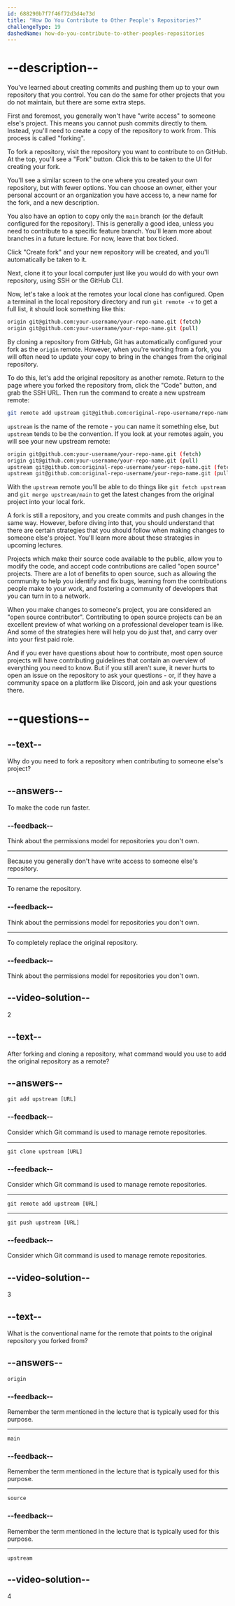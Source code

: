 ```yaml
---
id: 688290b7f7f46f72d3d4e73d
title: "How Do You Contribute to Other People's Repositories?"
challengeType: 19
dashedName: how-do-you-contribute-to-other-peoples-repositories
---
```


# --description--

You've learned about creating commits and pushing them up to your own repository that you control. You can do the same for other projects that you do not maintain, but there are some extra steps.

First and foremost, you generally won't have "write access" to someone else's project. This means you cannot push commits directly to them. Instead, you'll need to create a copy of the repository to work from. This process is called "forking".

To fork a repository, visit the repository you want to contribute to on GitHub. At the top, you'll see a "Fork" button. Click this to be taken to the UI for creating your fork.

You'll see a similar screen to the one where you created your own repository, but with fewer options. You can choose an owner, either your personal account or an organization you have access to, a new name for the fork, and a new description.

You also have an option to copy only the `main` branch (or the default configured for the repository). This is generally a good idea, unless you need to contribute to a specific feature branch. You'll learn more about branches in a future lecture. For now, leave that box ticked.

Click "Create fork" and your new repository will be created, and you'll automatically be taken to it.

Next, clone it to your local computer just like you would do with your own repository, using SSH or the GitHub CLI.

Now, let's take a look at the remotes your local clone has configured. Open a terminal in the local repository directory and run `git remote -v` to get a full list, it should look something like this:

```sh
origin git@github.com:your-username/your-repo-name.git (fetch)
origin git@github.com:your-username/your-repo-name.git (pull)
```

By cloning a repository from GitHub, Git has automatically configured your fork as the `origin` remote. However, when you're working from a fork, you will often need to update your copy to bring in the changes from the original repository.

To do this, let's add the original repository as another remote. Return to the page where you forked the repository from, click the "Code" button, and grab the SSH URL. Then run the command to create a new upstream remote:

```sh
git remote add upstream git@github.com:original-repo-username/repo-name.git
```

`upstream` is the name of the remote - you can name it something else, but `upstream` tends to be the convention. If you look at your remotes again, you will see your new upstream remote:

```sh
origin git@github.com:your-username/your-repo-name.git (fetch)
origin git@github.com:your-username/your-repo-name.git (pull)
upstream git@github.com:original-repo-username/your-repo-name.git (fetch)
upstream git@github.com:original-repo-username/your-repo-name.git (pull)
```

With the `upstream` remote you'll be able to do things like `git fetch upstream` and `git merge upstream/main` to get the latest changes from the original project into your local fork.

A fork is still a repository, and you create commits and push changes in the same way. However, before diving into that, you should understand that there are certain strategies that you should follow when making changes to someone else's project. You'll learn more about these strategies in upcoming lectures.

Projects which make their source code available to the public, allow you to modify the code, and accept code contributions are called "open source" projects. There are a lot of benefits to open source, such as allowing the community to help you identify and fix bugs, learning from the contributions people make to your work, and fostering a community of developers that you can turn in to a network.

When you make changes to someone's project, you are considered an "open source contributor". Contributing to open source projects can be an excellent preview of what working on a professional developer team is like. And some of the strategies here will help you do just that, and carry over into your first paid role.

And if you ever have questions about how to contribute, most open source projects will have contributing guidelines that contain an overview of everything you need to know. But if you still aren't sure, it never hurts to open an issue on the repository to ask your questions - or, if they have a community space on a platform like Discord, join and ask your questions there.

# --questions--

## --text--

Why do you need to fork a repository when contributing to someone else's project?

## --answers--

To make the code run faster.

### --feedback--

Think about the permissions model for repositories you don't own.

---

Because you generally don't have write access to someone else's repository.

---

To rename the repository.

### --feedback--

Think about the permissions model for repositories you don't own.

---

To completely replace the original repository.

### --feedback--

Think about the permissions model for repositories you don't own.

## --video-solution--

2

## --text--

After forking and cloning a repository, what command would you use to add the original repository as a remote?

## --answers--

`git add upstream [URL]`

### --feedback--

Consider which Git command is used to manage remote repositories.

---

`git clone upstream [URL]`

### --feedback--

Consider which Git command is used to manage remote repositories.

---

`git remote add upstream [URL]`

---

`git push upstream [URL]`

### --feedback--

Consider which Git command is used to manage remote repositories.

## --video-solution--

3

## --text--

What is the conventional name for the remote that points to the original repository you forked from?

## --answers--

`origin`

### --feedback--

Remember the term mentioned in the lecture that is typically used for this purpose.

---

`main`

### --feedback--

Remember the term mentioned in the lecture that is typically used for this purpose.

---

`source`

### --feedback--

Remember the term mentioned in the lecture that is typically used for this purpose.

---

`upstream`

## --video-solution--

4
